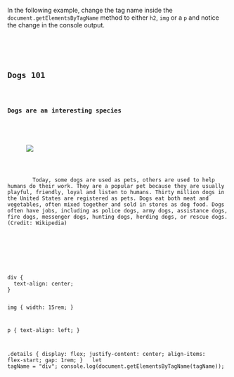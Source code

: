 In the following example,
change the tag name inside the
`document.getElementsByTagName` method
to either `h2`, `img` or a `p` and notice
the change in the console output.

<codeblock language="javascript" type="exercise" testMode="fixedInput">
<code>
<panel language="html">
<div>
  <h2>Dogs 101</h2>
  <h3>Dogs are an interesting species</h3>
  <div class="details">
    <picture>
      <img src="htmldom-dog-02.jpg">
    </picture>
    <p>
        Today, some dogs are used as pets, others are used to help humans do their work. They are a popular pet because they are usually playful, friendly, loyal and listen to humans. Thirty million dogs in the United States are registered as pets. Dogs eat both meat and vegetables, often mixed together and sold in stores as dog food. Dogs often have jobs, including as police dogs, army dogs, assistance dogs, fire dogs, messenger dogs, hunting dogs, herding dogs, or rescue dogs. (Credit: Wikipedia)
    </p>
  </div>
</div>
</panel>
<panel language="css">
div {
  text-align: center;
}

img {
  width: 15rem;
}

p {
  text-align: left;
}

.details {
  display: flex;
  justify-content: center;
  align-items: flex-start;
  gap: 1rem;
}
</panel>
<panel language="javascript">
let tagName = "div";
console.log(document.getElementsByTagName(tagName));
</panel>
</code>
</codeblock>